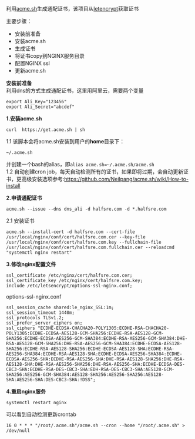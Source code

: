 利用[acme.sh](https://github.com/Neilpang/acme.sh)生成通配证书，该项目从[letencrypt](https://letsencrypt.org/)获取证书

主要步骤：
- 安装前准备
- 安装acme.sh
- 生成证书
- 将证书copy到NGINX服务目录
- 配置NGINX ssl
- 更新acme.sh   

**安装前准备**  
利用dns的方式生成通配证书，这里用阿里云，需要两个变量  
```
export Ali_Key="123456"
export Ali_Secret="abcdef"
```

**1.安装acme.sh**  
```
curl  https://get.acme.sh | sh
```  

1.1 该脚本会将acme.sh安装到用户的**home**目录下：
```
~/.acme.sh
```  
并创建一个bash的alias，即`alias acme.sh=~/.acme.sh/acme.sh`   
1.2 自动创建cron job，每天自动检测所有的证书，如果即将过期，会自动更新证书，更高级安装选项参考:https://github.com/Neilpang/acme.sh/wiki/How-to-install  

**2.申请通配证书**  
```
acme.sh --issue --dns dns_ali -d halfsre.com -d *.halfsre.com
```  

2.1 安装证书
```
acme.sh --install-cert -d halfsre.com --cert-file /usr/local/nginx/conf/cert/halfsre.com.cer --key-file /usr/local/nginx/conf/cert/halfsre.com.key --fullchain-file /usr/local/nginx/conf/cert/halfsre.com.fullchain.cer --reloadcmd "systemctl nginx restart"
```  

**3.修改nginx配置文件**
```
ssl_certificate /etc/nginx/cert/halfsre.com.cer;
ssl_certificate_key /etc/nginx/cert/halfsre.com.key; 
include /etc/letsencrypt/options-ssl-nginx.conf;
```  

options-ssl-nginx.conf
```
ssl_session_cache shared:le_nginx_SSL:1m;
ssl_session_timeout 1440m;
ssl_protocols TLSv1.2;
ssl_prefer_server_ciphers on;
ssl_ciphers "ECDHE-ECDSA-CHACHA20-POLY1305:ECDHE-RSA-CHACHA20-POLY1305:ECDHE-ECDSA-AES128-GCM-SHA256:ECDHE-RSA-AES128-GCM-SHA256:ECDHE-ECDSA-AES256-GCM-SHA384:ECDHE-RSA-AES256-GCM-SHA384:DHE-RSA-AES128-GCM-SHA256:DHE-RSA-AES256-GCM-SHA384:ECDHE-ECDSA-AES128-SHA256:ECDHE-RSA-AES128-SHA256:ECDHE-ECDSA-AES128-SHA:ECDHE-RSA-AES256-SHA384:ECDHE-RSA-AES128-SHA:ECDHE-ECDSA-AES256-SHA384:ECDHE-ECDSA-AES256-SHA:ECDHE-RSA-AES256-SHA:DHE-RSA-AES128-SHA256:DHE-RSA-AES128-SHA:DHE-RSA-AES256-SHA256:DHE-RSA-AES256-SHA:ECDHE-ECDSA-DES-CBC3-SHA:ECDHE-RSA-DES-CBC3-SHA:EDH-RSA-DES-CBC3-SHA:AES128-GCM-SHA256:AES256-GCM-SHA384:AES128-SHA256:AES256-SHA256:AES128-SHA:AES256-SHA:DES-CBC3-SHA:!DSS";
```  

**4.重启nginx服务**
```
systemctl restart nginx
```  

可以看到自动检测更新crontab
```
16 0 * * * "/root/.acme.sh"/acme.sh --cron --home "/root/.acme.sh" > /dev/null
```

